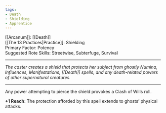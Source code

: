 ```yaml
---
tags:
- Death
- Shielding
- Apprentice
---
```


[[Arcanum]]: [[Death]]\
[[The 13 Practices|Practice]]: Shielding\
Primary Factor: Potency\
Suggested Rote Skills: Streetwise, Subterfuge, Survival

---

_The caster creates a shield that protects her subject from ghostly Numina, Influences, Manifestations, [[Death]] spells, and any death-related powers of other supernatural creatures._

---

Any power attempting to pierce the shield provokes a Clash of Wills roll.

**+1 Reach:** The protection afforded by this spell extends to ghosts’ physical attacks.